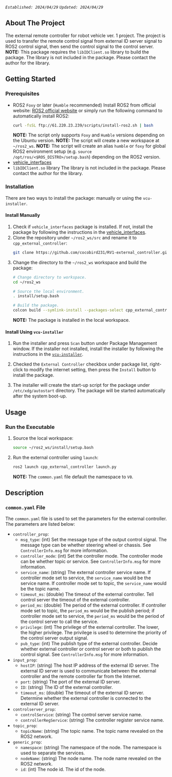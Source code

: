 *`Established: 2024/04/29`* *`Updated: 2024/04/29`*

## About The Project
The external remote controller for robot vehicle ver. 1 project. The project is used to transfer the remote control signal from external ID server signal to ROS2 control signal, then send the control signal to the control server.
**NOTE:** This package requires the `libIDClient.so` library to build the package. The library is not included in the package. Please contact the author for the library.

## Getting Started

### Prerequisites
- ROS2 `Foxy` or later (`Humble` recommended)
    Install ROS2 from official website: [ROS2 official website](https://docs.ros.org/en/humble/Installation.html) or simply run the following command to automatically install ROS2:
    ```bash
    curl -fsSL ftp://61.220.23.239/scripts/install-ros2.sh | bash
    ```
    **NOTE:** The script only supports `Foxy` and `Humble` versions depending on the Ubuntu version.
    **NOTE:** The script will create a new workspace at `~/ros2_ws`.
    **NOTE:** The script will create an alias `humble` or `foxy` for global ROS2 environment setup (e.g. `source /opt/ros/<$ROS_DISTRO>/setup.bash`) depending on the ROS2 version.
- [vehicle_interfaces](https://github.com/cocobird231/RV1-vehicle_interfaces.git)
- `libIDClient.so` library
    The library is not included in the package. Please contact the author for the library.

### Installation
There are two ways to install the package: manually or using the `vcu-installer`. 

#### Install Manually
1. Check if `vehicle_interfaces` package is installed. If not, install the package by following the instructions in the [vehicle_interfaces](https://github.com/cocobird231/RV1-vehicle_interfaces.git).
2. Clone the repository under `~/ros2_ws/src` and rename it to `cpp_external_controller`:
    ```bash
    git clone https://github.com/cocobird231/RV1-external_controller.git cpp_external_controller
    ```
3. Change the directory to the `~/ros2_ws` workspace and build the package:
    ```bash
    # Change directory to workspace.
    cd ~/ros2_ws

    # Source the local environment.
    . install/setup.bash

    # Build the package.
    colcon build --symlink-install --packages-select cpp_external_controller
    ```
    **NOTE:** The package is installed in the local workspace.


#### Install Using `vcu-installer`
1. Run the installer and press `Scan` button under Package Management window. If the installer not installed, install the installer by following the instructions in the [`vcu-installer`](https://github.com/cocobird231/RV1-vcu-install.git).

2. Checked the `External Controller` checkbox under package list, right-click to modify the internet setting, then press the `Install` button to install the package.

3. The installer will create the start-up script for the package under `/etc/xdg/autostart` directory. The package will be started automatically after the system boot-up.


## Usage

### Run the Executable
1. Source the local workspace:
    ```bash
    source ~/ros2_ws/install/setup.bash
    ```

2. Run the external controller using `launch`:
    ```bash
    ros2 launch cpp_external_controller launch.py
    ```
    **NOTE:** The `common.yaml` file default the namespace to `V0`.


## Description

### `common.yaml` File
The `common.yaml` file is used to set the parameters for the external controller. The parameters are listed below:
- `controller_prop`:
    - `msg_type`: (int) Set the message type of the output control signal.
        The message type can be whether steering wheel or chassis. See `ControllerInfo.msg` for more information.
    - `controller_mode`: (int) Set the controller mode.
        The controller mode can be whether topic or service. See `ControllerInfo.msg` for more information.
    - `service_name`: (string) The external controller service name.
        If controller mode set to service, the `service_name` would be the service name. If controller mode set to topic, the `service_name` would be the topic name.
    - `timeout_ms`: (double) The timeout of the external controller.
        Tell control server the timeout of the external controller.
    - `period_ms`: (double) The period of the external controller.
        If controller mode set to topic, the `period_ms` would be the publish period; if controller mode set to service, the `period_ms` would be the period of the control server to call the service.
    - `privilege`: (int) The privilege of the external controller.
        The lower, the higher privilege. The privilege is used to determine the priority of the control server output signal.
    - `pub_type`: (int) The publish type of the external controller.
        Decide whether external controller or control server or both to publish the control signal. See `ControllerInfo.msg` for more information.
- `input_prop`:
    - `hostIP`: (string) The host IP address of the external ID server.
        The external ID server is used to communicate between the external controller and the remote controller far from the Internet.
    - `port`: (string) The port of the external ID server.
    - `ID`: (string) The ID of the external controller.
    - `timeout_ms`: (double) The timeout of the external ID server.
        Determine whether the external controller is connected to the external ID server.
- `controlserver_prop`:
    - `controlService`: (string) The control server service name.
    - `controllerRegService`: (string) The controller register service name.
- `topic_prop`:
    - `topicName`: (string) The topic name.
        The topic name revealed on the ROS2 network.
- `generic_prop`:
    - `namespace`: (string) The namespace of the node.
        The namespace is used to separate the services.
    - `nodeName`: (string) The node name.
        The node name revealed on the ROS2 network.
    - `id`: (int) The node id.
        The id of the node.